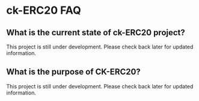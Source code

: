 
# ck-ERC20 FAQ

## What is the current state of ck-ERC20 project?

This project is still under development. Please check back later for updated information.

## What is the purpose of CK-ERC20?

This project is still under development. Please check back later for updated information.


